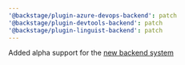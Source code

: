 ```yaml
---
'@backstage/plugin-azure-devops-backend': patch
'@backstage/plugin-devtools-backend': patch
'@backstage/plugin-linguist-backend': patch
---
```


Added alpha support for the [new backend system](https://backstage.io/docs/backend-system/)
